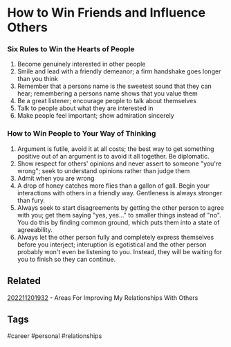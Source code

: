 # How to Win Friends and Influence Others

### Six Rules to Win the Hearts of People
1. Become genuinely interested in other people
2. Smile and lead with a friendly demeanor; a firm handshake goes longer than
   you think
3. Remember that a persons name is the sweetest sound that they can hear; 
   remembering a persons name shows that you value them
4. Be a great listener; encourage people to talk about themselves
5. Talk to people about what they are interested in
6. Make people feel important; show admiration sincerely

### How to Win People to Your Way of Thinking
1. Argument is futile, avoid it at all costs; the best way to get something
   positive out of an argument is to avoid it all together. Be diplomatic.
2. Show respect for others' opinions and never assert to someone "you're wrong";
   seek to understand opinions rather than judge them
3. Admit when you are wrong
4. A drop of honey catches more flies than a gallon of gall. Begin your
   interactions with others in a friendly way. Gentleness is always stronger
   than fury.
5. Always seek to start disagreements by getting the other person to agree with
   you; get them saying "yes, yes..." to smaller things instead of "no". You
   do this by finding common ground, which puts them into a state of agreeability.
6. Always let the other person fully and completely express themselves before
   you interject; interuption is egotistical and the other person probably won't
   even be listening to you. Instead, they will be waiting for you to finish so
   they can continue.


## Related
[202211201932](../202211201932) - Areas For Improving My Relationships With Others


## Tags
#career #personal #relationships
